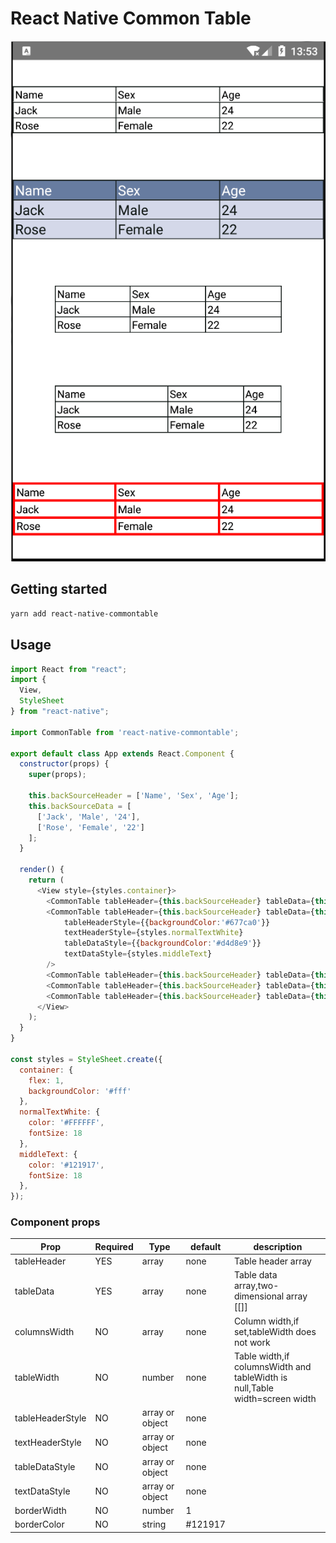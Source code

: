 
# React Native Common Table

<p align="center">
  <img src ="https://github.com/TophillZK/react-native-commontable/blob/master/Example.png" />
</p>

## Getting started
```bash
yarn add react-native-commontable
```

## Usage
```javascript
import React from "react";
import {
  View,
  StyleSheet
} from "react-native";

import CommonTable from 'react-native-commontable';

export default class App extends React.Component {
  constructor(props) {
    super(props);

    this.backSourceHeader = ['Name', 'Sex', 'Age'];
    this.backSourceData = [
      ['Jack', 'Male', '24'],
      ['Rose', 'Female', '22']
    ];
  }

  render() {
    return (
      <View style={styles.container}>
        <CommonTable tableHeader={this.backSourceHeader} tableData={this.backSourceData}/>
        <CommonTable tableHeader={this.backSourceHeader} tableData={this.backSourceData}
            tableHeaderStyle={{backgroundColor:'#677ca0'}}
            textHeaderStyle={styles.normalTextWhite}
            tableDataStyle={{backgroundColor:'#d4d8e9'}}
            textDataStyle={styles.middleText}
        />
        <CommonTable tableHeader={this.backSourceHeader} tableData={this.backSourceData} tableWidth={300}/>
        <CommonTable tableHeader={this.backSourceHeader} tableData={this.backSourceData} columnsWidth={[150,100,50]}/>
        <CommonTable tableHeader={this.backSourceHeader} tableData={this.backSourceData} borderWidth={3} borderColor='red'/>
      </View>
    );
  }
}

const styles = StyleSheet.create({
  container: {
    flex: 1,
    backgroundColor: '#fff'
  },
  normalTextWhite: {
    color: '#FFFFFF',
    fontSize: 18
  },
  middleText: {
    color: '#121917',
    fontSize: 18
  },
});
```
### Component props
| Prop | Required | Type | default | description |
| ---- | ---- | ----| ---- | ---- |
| tableHeader | YES | array | none | Table header array |
| tableData | YES | array | none | Table data array,two-dimensional array [[]] |
| columnsWidth | NO | array | none | Column width,if set,tableWidth does not work |
| tableWidth | NO | number | none | Table width,if columnsWidth and tableWidth is null,Table width=screen width |
| tableHeaderStyle | NO | array or object | none | |
| textHeaderStyle | NO | array or object | none | |
| tableDataStyle | NO | array or object | none | |
| textDataStyle | NO | array or object | none | |
| borderWidth | NO | number | 1 | |
| borderColor | NO | string | #121917 | |
